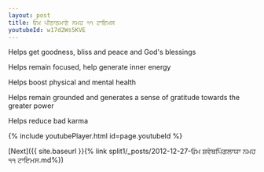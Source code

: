 ```yaml
---
layout: post
title: ਓਮ ਪੀਠਾਠਮਾਣੇ ਨਮਹ ੧੧ ਟਾਇਮਸ
youtubeId: w17d2Ws5KVE
---
```

 
 
Helps get goodness, bliss and peace and God's blessings
 
Helps remain focused, help generate inner energy 
 
Helps boost physical and mental health 
 
Helps remain grounded and generates a sense of gratitude towards the greater power 
 
Helps reduce bad karma
 
 
 
 


{% include youtubePlayer.html id=page.youtubeId %}
 
[Next]({{ site.baseurl }}{% link  split1/_posts/2012-12-27-ਓਮ ਸ਼ਵੇਥਪਿੰਗਲਾਯਾ ਨਮਹ ੧੧ ਟਾਇਮਸ.md%})
 
